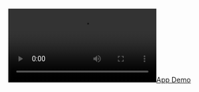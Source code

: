 [![App Demo](https://github.com/arshad-9/Unit_Converter/blob/master/WhatsApp%20Video%202025-02-15%20at%204.44.39%20PM.mp4)
](https://github.com/user-attachments/assets/b8fba53e-e240-49f1-905d-9a7126997005)
